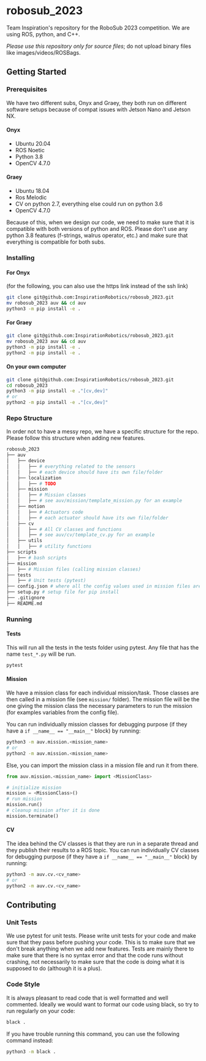 # robosub_2023

Team Inspiration's repository for the RoboSub 2023 competition. We are using ROS, python, and C++.

*Please use this repository only for source files*; do not upload binary files like images/videos/ROSBags.

## Getting Started

### Prerequisites

We have two different subs, Onyx and Graey, they both run on different software setups because of compat issues with Jetson Nano and Jetson NX.

#### Onyx

* Ubuntu 20.04
* ROS Noetic
* Python 3.8
* OpenCV 4.7.0

#### Graey

* Ubuntu 18.04
* Ros Melodic
* CV on python 2.7, everything else could run on python 3.6
* OpenCV 4.7.0

Because of this, when we design our code, we need to make sure that it is compatible with both versions of python and ROS.
Please don't use any python 3.8 features (f-strings, walrus operator, etc.) and make sure that everything is compatible for both subs.

### Installing

#### For Onyx

(for the following, you can also use the https link instead of the ssh link)

```bash
git clone git@github.com:InspirationRobotics/robosub_2023.git 
mv robosub_2023 auv && cd auv
python3 -m pip install -e .
```

#### For Graey

```bash
git clone git@github.com:InspirationRobotics/robosub_2023.git 
mv robosub_2023 auv && cd auv
python3 -m pip install -e .
python2 -m pip install -e .
```

#### On your own computer

```bash
git clone git@github.com:InspirationRobotics/robosub_2023.git 
cd robosub_2023
python3 -m pip install -e ."[cv,dev]"
# or 
python2 -m pip install -e ."[cv,dev]"
```

### Repo Structure

In order not to have a messy repo, we have a specific structure for the repo. Please follow this structure when adding new features.

```bash
robosub_2023
├── auv
│   ├── device
│   │   ├── # everything related to the sensors
│   │   ├── # each device should have its own file/folder
│   ├── localization 
│   │   ├── # TODO
│   ├── mission 
│   │   ├── # Mission classes
│   │   ├── # see auv/mission/template_mission.py for an example
│   ├── motion
│   │   ├── # Actuators code
│   │   ├── # each actuator should have its own file/folder
│   ├── cv
│   │   ├── # All CV classes and functions
│   │   ├── # see auv/cv/template_cv.py for an example
│   ├── utils
│   │   ├── # utility functions
├── scripts
│   ├── # bash scripts
├── mission
│   ├── # Mission files (calling mission classes)
├── tests
│   ├── # Unit tests (pytest)
├── config.json # where all the config values used in mission files are stored
├── setup.py # setup file for pip install
├── .gitignore
├── README.md
```

### Running

#### Tests

This will run all the tests in the tests folder using pytest.
Any file that has the name `test_*.py` will be run.

```bash
pytest
```

#### Mission

We have a mission class for each individual mission/task.
Those classes are then called in a mission file (see `mission/` folder).
The mission file will be the one giving the mission class the necessary parameters to run the mission (for examples variables from the config file).

You can run individually mission classes for debugging purpose (if they have a `if __name__ == "__main__"` block) by running:

```bash
python3 -m auv.mission.<mission_name>
# or
python2 -m auv.mission.<mission_name>
```

Else, you can import the mission class in a mission file and run it from there.

```py
from auv.mission.<mission_name> import <MissionClass>

# initialize mission
mission = <MissionClass>() 
# run mission
mission.run() 
# cleanup mission after it is done
mission.terminate()
```

#### CV

The idea behind the CV classes is that they are run in a separate thread and they publish their results to a ROS topic.
You can run individually CV classes for debugging purpose (if they have a `if __name__ == "__main__"` block) by running:

```bash
python3 -m auv.cv.<cv_name>
# or 
python2 -m auv.cv.<cv_name>
```

## Contributing

### Unit Tests

We use pytest for unit tests. Please write unit tests for your code and make sure that they pass before pushing your code.
This is to make sure that we don't break anything when we add new features.
Tests are mainly there to make sure that there is no syntax error and that the code runs without crashing, not necessarily to make sure that the code is doing what it is supposed to do (although it is a plus).

### Code Style

It is always pleasant to read code that is well formatted and well commented.
Ideally we would want to format our code using black, so try to run regularly on your code:

```bash
black .
```

If you have trouble running this command, you can use the following command instead:

```bash
python3 -m black .
```
